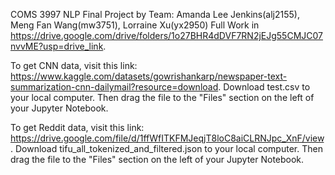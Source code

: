 COMS 3997 NLP Final Project by Team: Amanda Lee Jenkins(alj2155), Meng Fan Wang(mw3751), Lorraine Xu(yx2950)
Full Work in https://drive.google.com/drive/folders/1o27BHR4dDVF7RN2jEJg55CMJC07nvvME?usp=drive_link.

To get CNN data, visit this link: https://www.kaggle.com/datasets/gowrishankarp/newspaper-text-summarization-cnn-dailymail?resource=download. Download test.csv to your local computer. Then drag the file to the "Files" section on the left of your Jupyter Notebook.

To get Reddit data, visit this link: https://drive.google.com/file/d/1ffWfITKFMJeqjT8loC8aiCLRNJpc_XnF/view. Download tifu_all_tokenized_and_filtered.json to your local computer. Then drag the file to the "Files" section on the left of your Jupyter Notebook.

